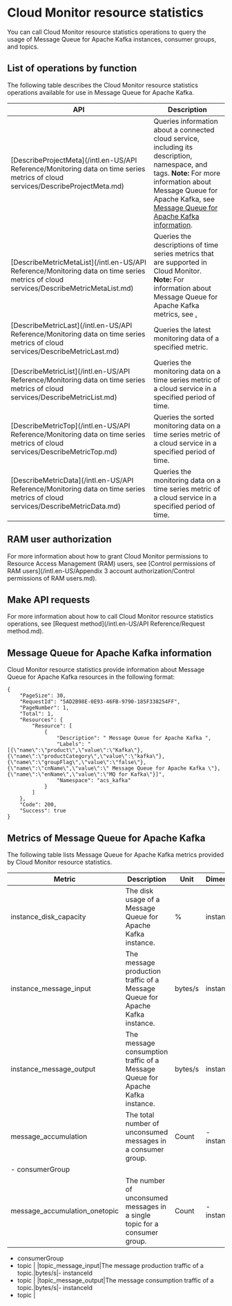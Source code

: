 # Cloud Monitor resource statistics

You can call Cloud Monitor resource statistics operations to query the usage of Message Queue for Apache Kafka instances, consumer groups, and topics.

## List of operations by function

The following table describes the Cloud Monitor resource statistics operations available for use in Message Queue for Apache Kafka.

|API|Description|
|---|-----------|
|[DescribeProjectMeta](/intl.en-US/API Reference/Monitoring data on time series metrics of cloud services/DescribeProjectMeta.md)|Queries information about a connected cloud service, including its description, namespace, and tags. **Note:** For more information about Message Queue for Apache Kafka, see [Message Queue for Apache Kafka information](#section_qf5_2kw_foc). |
|[DescribeMetricMetaList](/intl.en-US/API Reference/Monitoring data on time series metrics of cloud services/DescribeMetricMetaList.md)|Queries the descriptions of time series metrics that are supported in Cloud Monitor. **Note:** For information about Message Queue for Apache Kafka metrics, see [.](#section_i2n_kxu_nny) |
|[DescribeMetricLast](/intl.en-US/API Reference/Monitoring data on time series metrics of cloud services/DescribeMetricLast.md)|Queries the latest monitoring data of a specified metric.|
|[DescribeMetricList](/intl.en-US/API Reference/Monitoring data on time series metrics of cloud services/DescribeMetricList.md)|Queries the monitoring data on a time series metric of a cloud service in a specified period of time.|
|[DescribeMetricTop](/intl.en-US/API Reference/Monitoring data on time series metrics of cloud services/DescribeMetricTop.md)|Queries the sorted monitoring data on a time series metric of a cloud service in a specified period of time.|
|[DescribeMetricData](/intl.en-US/API Reference/Monitoring data on time series metrics of cloud services/DescribeMetricData.md)|Queries the monitoring data on a time series metric of a cloud service in a specified period of time.|

## RAM user authorization

For more information about how to grant Cloud Monitor permissions to Resource Access Management \(RAM\) users, see [Control permissions of RAM users](/intl.en-US/Appendix 3 account authorization/Control permissions of RAM users.md).

## Make API requests

For more information about how to call Cloud Monitor resource statistics operations, see [Request method](/intl.en-US/API Reference/Request method.md).

## Message Queue for Apache Kafka information

Cloud Monitor resource statistics provide information about Message Queue for Apache Kafka resources in the following format:

```
{
    "PageSize": 30,
    "RequestId": "5AD2B98E-0E93-46FB-9790-185F338254FF",
    "PageNumber": 1,
    "Total": 1,
    "Resources": {
        "Resource": [
            {
                "Description": " Message Queue for Apache Kafka ",
                "Labels": "[{\"name\":\"product\",\"value\":\"Kafka\"},{\"name\":\"productCategory\",\"value\":\"kafka\"},{\"name\":\"groupFlag\",\"value\":\"false\"},{\"name\":\"cnName\",\"value\":\" Message Queue for Apache Kafka \"},{\"name\":\"enName\",\"value\":\"MQ for Kafka\"}]",
                "Namespace": "acs_kafka"
            }
        ]
    },
    "Code": 200,
    "Success": true
}
```

## Metrics of Message Queue for Apache Kafka

The following table lists Message Queue for Apache Kafka metrics provided by Cloud Monitor resource statistics.

|Metric|Description|Unit|Dimensions|
|------|-----------|----|----------|
|instance\_disk\_capacity|The disk usage of a Message Queue for Apache Kafka instance.|%|instanceId|
|instance\_message\_input|The message production traffic of a Message Queue for Apache Kafka instance.|bytes/s|instanceId|
|instance\_message\_output|The message consumption traffic of a Message Queue for Apache Kafka instance.|bytes/s|instanceId|
|message\_accumulation|The total number of unconsumed messages in a consumer group.|Count|-   instanceId
-   consumerGroup |
|message\_accumulation\_onetopic|The number of unconsumed messages in a single topic for a consumer group.|Count|-   instanceId
-   consumerGroup
-   topic |
|topic\_message\_input|The message production traffic of a topic.|bytes/s|-   instanceId
-   topic |
|topic\_message\_output|The message consumption traffic of a topic.|bytes/s|-   instanceId
-   topic |

